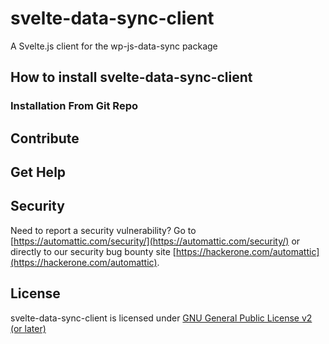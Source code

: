 # svelte-data-sync-client

A Svelte.js client for the wp-js-data-sync package

## How to install svelte-data-sync-client

### Installation From Git Repo

## Contribute

## Get Help

## Security

Need to report a security vulnerability? Go to [https://automattic.com/security/](https://automattic.com/security/) or directly to our security bug bounty site [https://hackerone.com/automattic](https://hackerone.com/automattic).

## License

svelte-data-sync-client is licensed under [GNU General Public License v2 (or later)](./LICENSE.txt)


